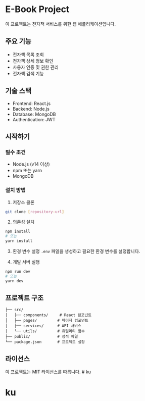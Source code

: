 # E-Book Project

이 프로젝트는 전자책 서비스를 위한 웹 애플리케이션입니다.

## 주요 기능

- 전자책 목록 조회
- 전자책 상세 정보 확인
- 사용자 인증 및 권한 관리
- 전자책 검색 기능

## 기술 스택

- Frontend: React.js
- Backend: Node.js
- Database: MongoDB
- Authentication: JWT

## 시작하기

### 필수 조건

- Node.js (v14 이상)
- npm 또는 yarn
- MongoDB

### 설치 방법

1. 저장소 클론
```bash
git clone [repository-url]
```

2. 의존성 설치
```bash
npm install
# 또는
yarn install
```

3. 환경 변수 설정
`.env` 파일을 생성하고 필요한 환경 변수를 설정합니다.

4. 개발 서버 실행
```bash
npm run dev
# 또는
yarn dev
```

## 프로젝트 구조

```
├── src/
│   ├── components/     # React 컴포넌트
│   ├── pages/         # 페이지 컴포넌트
│   ├── services/      # API 서비스
│   └── utils/         # 유틸리티 함수
├── public/            # 정적 파일
└── package.json       # 프로젝트 설정
```

## 라이선스

이 프로젝트는 MIT 라이선스를 따릅니다. # ku
# ku
